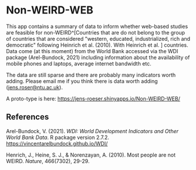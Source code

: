 # Non-WEIRD-WEB

This app contains a summary of data to inform whether web-based studies are feasible for non-WEIRD^[Countries that are do not belong to the group of countries that are considered "western, educated, industrialized, rich and democratic" following Heinrich et al. (2010). With Heinrich et al. ] countries. Data come (at this moment) from the World Bank accessed via the WDI package (Arel-Bundock, 2021) including information about the availability of mobile phones and laptops, average internet bandwidth etc.

The data are still sparse and there are probably many indicators worth adding. Please email me if you think there is data worth adding (jens.roser@ntu.ac.uk).

A proto-type is here:
https://jens-roeser.shinyapps.io/Non-WEIRD-WEB/

## References

Arel-Bundock, V. (2021). *WDI: World Development Indicators and Other World Bank Data*. R package version 2.7.2. https://vincentarelbundock.github.io/WDI/

Henrich, J., Heine, S. J., & Norenzayan, A. (2010). Most people are not WEIRD. *Nature*, 466(7302), 29-29.
